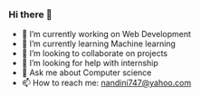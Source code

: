 ### Hi there 👋


- 🔭 I’m currently working on Web Development
- 🌱 I’m currently learning Machine learning
- 👯 I’m looking to collaborate on projects
- 🤔 I’m looking for help with internship
- 💬 Ask me about Computer science
- 📫 How to reach me: nandini747@yahoo.com
<!--
**Nandini747/Nandini747** is a ✨ _special_ ✨ repository because its `README.md` (this file) appears on your GitHub profile.

Here are some ideas to get you started:

- 🔭 I’m currently working on ...
- 🌱 I’m currently learning ...
- 👯 I’m looking to collaborate on ...
- 🤔 I’m looking for help with ...
- 💬 Ask me about ...
- 📫 How to reach me: ...
- 😄 Pronouns: ...
- ⚡ Fun fact: ...
-->

